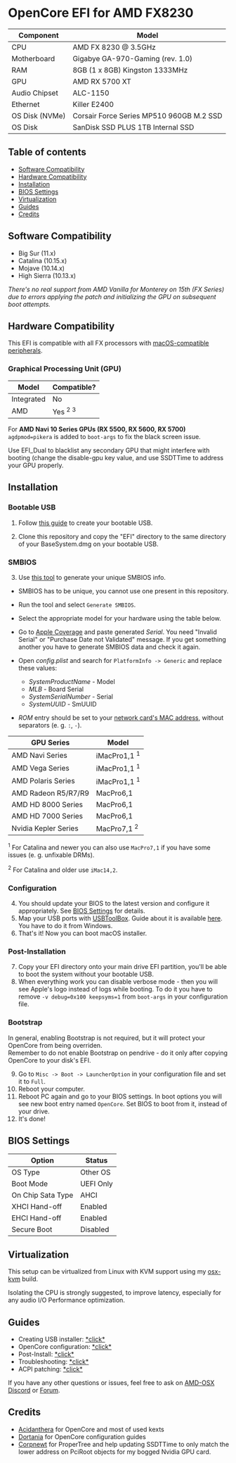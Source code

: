 # OpenCore EFI for AMD FX8230

| **Component**    | **Model**                                  |
| ---------------- | ------------------------------------------ |
| CPU              | AMD FX 8230 @ 3.5GHz                       |
| Motherboard      | Gigabye GA-970-Gaming (rev. 1.0)           |
| RAM              | 8GB (1 x 8GB) Kingston 1333MHz             |
| GPU              | AMD RX 5700 XT                             |
| Audio Chipset    | ALC-1150                                   |
| Ethernet         | Killer E2400                               |
| OS Disk (NVMe)   | Corsair Force Series MP510 960GB M.2 SSD   |
| OS Disk          | SanDisk SSD PLUS 1TB Internal SSD          |

## Table of contents

- [Software Compatibility](#Software-Compatibility)
- [Hardware Compatibility](#Hardware-Compatibility)
- [Installation](#Installation)
- [BIOS Settings](#BIOS-Settings)
- [Virtualization](#Virtualization)
- [Guides](#Guides)
- [Credits](#Credits)

## Software Compatibility

- Big Sur (11.x)
- Catalina (10.15.x)
- Mojave (10.14.x)
- High Sierra (10.13.x)

_There's no real support from AMD Vanilla for Monterey on 15th (FX Series) due to errors applying the patch and initializing the GPU on subsequent boot attempts._


## Hardware Compatibility

This EFI is compatible with all FX processors with
[macOS-compatible peripherals](https://dortania.github.io/Anti-Hackintosh-Buyers-Guide/).

### Graphical Processing Unit (GPU)

| **Model**  | **Compatible?**               |
| ---------- | ----------------------------- |
| Integrated | No                            |
| AMD        | Yes <sup>2</sup> <sup>3</sup> |

For **AMD Navi 10 Series GPUs (RX 5500, RX 5600, RX 5700)** `agdpmod=pikera` is added to `boot-args` to fix the black screen issue.

Use EFI_Dual to blacklist any secondary GPU that might interfere with booting (change the disable-gpu key value, and use SSDTTime to address your GPU properly.

## Installation

### Bootable USB

1. Follow [this guide](https://dortania.github.io/OpenCore-Install-Guide/installer-guide/) to create your bootable USB.

2. Clone this repository and copy the "EFI" directory to the same directory of your BaseSystem.dmg on your bootable USB.

### SMBIOS

3. Use [this tool](https://github.com/corpnewt/GenSMBIOS) to generate your unique SMBIOS info.

- SMBIOS has to be unique, you cannot use one present in this repository.

- Run the tool and select `Generate SMBIOS`.
- Select the appropriate model for your hardware using the table below.
- Go to [Apple Coverage](https://checkcoverage.apple.com/) and paste generated _Serial_. You need "Invalid Serial" or "Purchase Date not Validated" message. If you get something another you have to generate SMBIOS data and check it again.
- Open _config.plist_ and search for `PlatformInfo -> Generic` and replace these values:
  - _SystemProductName_ - Model
  - _MLB_ - Board Serial
  - _SystemSerialNumber_ - Serial
  - _SystemUUID_ - SmUUID
- _ROM_ entry should be set to your [network card's MAC address](https://www.wikihow.com/Find-the-MAC-Address-of-Your-Computer), without separators (e. g. `:`, `-`).

| **GPU Series**       | **Model**               |
| -------------------- | ----------------------- |
| AMD Navi Series      | iMacPro1,1 <sup>1</sup> |
| AMD Vega Series      | iMacPro1,1 <sup>1</sup> |
| AMD Polaris Series   | iMacPro1,1 <sup>1</sup> |
| AMD Radeon R5/R7/R9  | MacPro6,1               |
| AMD HD 8000 Series   | MacPro6,1               |
| AMD HD 7000 Series   | MacPro6,1               |
| Nvidia Kepler Series | MacPro7,1 <sup>2</sup>  |

<sup>1</sup> For Catalina and newer you can also use `MacPro7,1` if you have some issues (e. g. unfixable DRMs).

<sup>2</sup> For Catalina and older use `iMac14,2`.

### Configuration

4. You should update your BIOS to the latest version and configure it appropriately. See [BIOS Settings](#BIOS-Settings) for details.
5. Map your USB ports with [USBToolBox](https://github.com/USBToolBox/tool). Guide about it is available [here](https://github.com/USBToolBox/tool#usage). You have to do it from Windows.
6. That's it! Now you can boot macOS installer.

### Post-Installation

7. Copy your EFI directory onto your main drive EFI partition, you'll be able to boot the system without your bootable USB.
8. When everything work you can disable verbose mode - then you will see Apple's logo instead of logs while booting. To do it you have to remove `-v debug=0x100 keepsyms=1` from `boot-args` in your configuration file.

### Bootstrap
In general, enabling Bootstrap is not required, but it will protect your OpenCore from being overriden. \
Remember to do not enable Bootstrap on pendrive - do it only after copying OpenCore to your disk's EFI.

9. Go to `Misc -> Boot -> LauncherOption` in your configuration file and set it to `Full`.
10. Reboot your computer.
11. Reboot PC again and go to your BIOS settings. In boot options you will see new boot entry named `OpenCore`. Set BIOS to boot from it, instead of your drive.
12. It's done!


## BIOS Settings

| **Option**        | **Status** |
|-------------------|------------|
| OS Type           | Other OS   |
| Boot Mode         | UEFI Only  |
| On Chip Sata Type | AHCI       |
| XHCI Hand-off     | Enabled    |
| EHCI Hand-off     | Enabled    |
| Secure Boot       | Disabled   |

## Virtualization

This setup can be virtualized from Linux with KVM support using my [osx-kvm](https://github.com/scirons/osx-kvm) build.

Isolating the CPU is strongly suggested, to improve latency, especially for any audio I/O Performance optimization.

## Guides

- Creating USB installer: [\*click\*](https://dortania.github.io/OpenCore-Install-Guide/installer-guide/)
- OpenCore configuration: [\*click\*](https://dortania.github.io/OpenCore-Install-Guide/AMD/zen.html)
- Post-Install: [\*click\*](https://dortania.github.io/OpenCore-Post-Install/)
- Troubleshooting: [\*click\*](https://dortania.github.io/OpenCore-Install-Guide/troubleshooting/troubleshooting.html)
- ACPI patching: [\*click\*](https://dortania.github.io/Getting-Started-With-ACPI/)

If you have any other questions or issues, feel free to ask on [AMD-OSX Discord](https://discord.gg/EfCYAJW) or [Forum](https://forum.amd-osx.com).

## Credits
- [Acidanthera](https://github.com/acidanthera) for OpenCore and most of used kexts
- [Dortania](https://github.com/dortania) for OpenCore configuration guides
- [Corpnewt](https://github.com/corpnewt) for ProperTree and help updating SSDTTime to only match the lower address on PciRoot objects for my bogged Nvidia GPU card.
